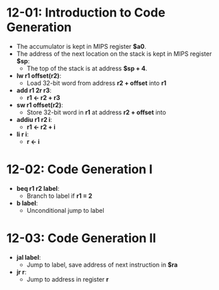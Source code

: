 # 12-01: Introduction to Code Generation
- The accumulator is kept in MIPS register <b>$a0</b>.
- The address of the next location on the stack is kept in MIPS register <b>$sp</b>:
    - The top of the stack is at address <b>$sp + 4</b>.
- <b>lw r1 offset(r2)</b>:
    - Load 32-bit word from address <b>r2 + offset</b> into <b>r1</b>
- <b>add r1 2r r3</b>:
    - <b>r1 <- r2 + r3</b>
- <b>sw r1 offset(r2)</b>:
     - Store 32-bit word in <b>r1</b> at address <b>r2 + offset</b> into
- <b>addiu r1 r2 i</b>:
    - <b>r1 <- r2 + i</b>
- <b>li r i</b>:
    - <b>r <- i</b>

# 12-02: Code Generation I
- <b>beq r1 r2 label</b>:
    - Branch to label if <b>r1 = 2</b>
- <b>b label</b>:
    - Unconditional jump to label

# 12-03: Code Generation II
- <b>jal label</b>:
    - Jump to label, save address of next instruction in <b>$ra</b>
- <b>jr r</b>:
    - Jump to address in register <b>r</b>
